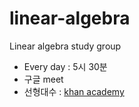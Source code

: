 # linear-algebra
Linear algebra study group

+ Every day : 5시 30분
+ 구글 meet
+ 선형대수 : [khan academy](https://ko.khanacademy.org/math/linear-algebra)

